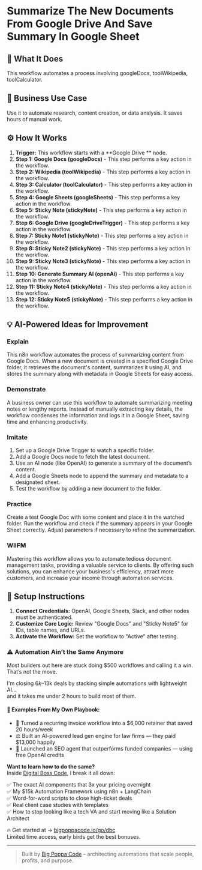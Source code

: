 # Summarize The New Documents From Google Drive And Save Summary In Google Sheet

## 🚀 What It Does
This workflow automates a process involving googleDocs, toolWikipedia, toolCalculator.

## 💼 Business Use Case
Use it to automate research, content creation, or data analysis. It saves hours of manual work.

## ⚙️ How It Works
1.  **Trigger:** This workflow starts with a **Google Drive ** node.
2. **Step 1: Google Docs (googleDocs)** - This step performs a key action in the workflow.
3. **Step 2: Wikipedia (toolWikipedia)** - This step performs a key action in the workflow.
4. **Step 3: Calculator (toolCalculator)** - This step performs a key action in the workflow.
5. **Step 4: Google Sheets (googleSheets)** - This step performs a key action in the workflow.
6. **Step 5: Sticky Note (stickyNote)** - This step performs a key action in the workflow.
7. **Step 6: Google Drive  (googleDriveTrigger)** - This step performs a key action in the workflow.
8. **Step 7: Sticky Note1 (stickyNote)** - This step performs a key action in the workflow.
9. **Step 8: Sticky Note2 (stickyNote)** - This step performs a key action in the workflow.
10. **Step 9: Sticky Note3 (stickyNote)** - This step performs a key action in the workflow.
11. **Step 10: Generate Summary AI (openAi)** - This step performs a key action in the workflow.
12. **Step 11: Sticky Note4 (stickyNote)** - This step performs a key action in the workflow.
13. **Step 12: Sticky Note5 (stickyNote)** - This step performs a key action in the workflow.

## 💡 AI-Powered Ideas for Improvement
### Explain
This n8n workflow automates the process of summarizing content from Google Docs. When a new document is created in a specified Google Drive folder, it retrieves the document's content, summarizes it using AI, and stores the summary along with metadata in Google Sheets for easy access.

### Demonstrate
A business owner can use this workflow to automate summarizing meeting notes or lengthy reports. Instead of manually extracting key details, the workflow condenses the information and logs it in a Google Sheet, saving time and enhancing productivity.

### Imitate
1. Set up a Google Drive Trigger to watch a specific folder.
2. Add a Google Docs node to fetch the latest document.
3. Use an AI node (like OpenAI) to generate a summary of the document’s content.
4. Add a Google Sheets node to append the summary and metadata to a designated sheet.
5. Test the workflow by adding a new document to the folder.

### Practice
Create a test Google Doc with some content and place it in the watched folder. Run the workflow and check if the summary appears in your Google Sheet correctly. Adjust parameters if necessary to refine the summarization.

### WIIFM
Mastering this workflow allows you to automate tedious document management tasks, providing a valuable service to clients. By offering such solutions, you can enhance your business's efficiency, attract more customers, and increase your income through automation services.

## 🔧 Setup Instructions
1. **Connect Credentials:** OpenAI, Google Sheets, Slack, and other nodes must be authenticated.
2. **Customize Core Logic:** Review "Google Docs" and "Sticky Note5" for IDs, table names, and URLs.
3. **Activate the Workflow:** Set the workflow to "Active" after testing.

### ⚠️ Automation Ain’t the Same Anymore

Most builders out here are stuck doing $500 workflows and calling it a win.  
That’s not the move.  

I'm closing $6k–$13k deals by stacking simple automations with lightweight AI...  
and it takes me under 2 hours to build most of them.

#### 🧠 Examples From My Own Playbook:
- 🔁 Turned a recurring invoice workflow into a $6,000 retainer that saved 20 hours/week  
- ⚖️ Built an AI-powered lead gen engine for law firms — they paid $13,000 happily  
- 🚀 Launched an SEO agent that outperforms funded companies — using free OpenAI credits  

**Want to learn how to do the same?**  
Inside [Digital Boss Code](https://bigpoppacode.io/go/dbc), I break it all down:

✅ The exact AI components that 3x your pricing overnight  
✅ My $15k Automation Framework using n8n + LangChain  
✅ Word-for-word scripts to close high-ticket deals  
✅ Real client case studies with templates  
✅ How to stop looking like a tech VA and start moving like a Solution Architect  

🔥 Get started at → [bigpoppacode.io/go/dbc](https://bigpoppacode.io/go/dbc)  
Limited time access, early birds get the best bonuses.

---
> Built by [Big Poppa Code](https://bigpoppacode.io) – architecting automations that scale people, profits, and purpose.
